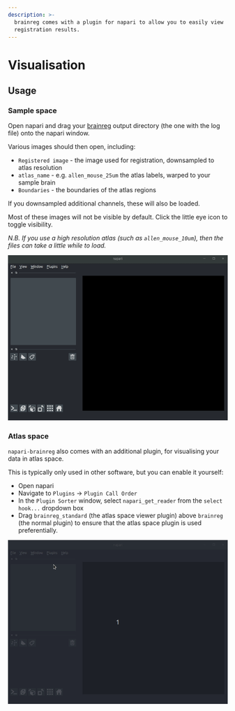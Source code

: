 ```yaml
---
description: >-
  brainreg comes with a plugin for napari to allow you to easily view
  registration results.
---
```


# Visualisation

## Usage

### Sample space

Open napari and drag your [brainreg](https://github.com/brainglobe/brainreg) output directory \(the one with the log file\) onto the napari window.

Various images should then open, including:

* `Registered image` - the image used for registration, downsampled to atlas resolution
* `atlas_name` - e.g. `allen_mouse_25um` the atlas labels, warped to your sample brain
* `Boundaries` - the boundaries of the atlas regions

If you downsampled additional channels, these will also be loaded.

Most of these images will not be visible by default. Click the little eye icon to toggle visibility.

_N.B. If you use a high resolution atlas \(such as `allen_mouse_10um`\), then the files can take a little while to load._

![Visualisation in sample space](https://raw.githubusercontent.com/brainglobe/napari-brainreg/master/resources/sample_space.gif)

### Atlas space

`napari-brainreg` also comes with an additional plugin, for visualising your data in atlas space.

This is typically only used in other software, but you can enable it yourself:

* Open napari
* Navigate to `Plugins` -&gt; `Plugin Call Order`
* In the `Plugin Sorter` window, select `napari_get_reader` from the `select hook...` dropdown box
* Drag `brainreg_standard` \(the atlas space viewer plugin\) above `brainreg` \(the normal plugin\) to ensure that the atlas space plugin is used preferentially.

![Visualising your data in atlas space](https://raw.githubusercontent.com/brainglobe/napari-brainreg/master/resources/atlas_space.gif)


